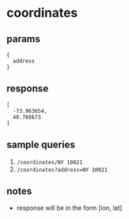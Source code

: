 # coordinates

## params

```
{
  address
}
```

## response

```
[
  -73.963654,
  40.768673
]
```

## sample queries

1. `/coordinates/NY 10021`
1. `/coordinates?address=NY 10021`

## notes

- response will be in the form [lon, lat]
